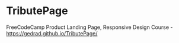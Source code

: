 # TributePage
FreeCodeCamp Product Landing Page, Responsive Design Course - https://gedrad.github.io/TributePage/
